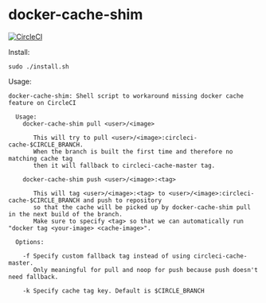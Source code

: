 # docker-cache-shim

[![CircleCI](https://circleci.com/gh/kimh/docker-cache-shim.svg?style=svg)](https://circleci.com/gh/kimh/docker-cache-shim)

Install:

```
sudo ./install.sh
```

Usage:

```
docker-cache-shim: Shell script to workaround missing docker cache feature on CircleCI

  Usage:
    docker-cache-shim pull <user>/<image>

       This will try to pull <user>/<image>:circleci-cache-$CIRCLE_BRANCH.
       When the branch is built the first time and therefore no matching cache tag
       then it will fallback to circleci-cache-master tag.

    docker-cache-shim push <user>/<image>:<tag>

       This will tag <user>/<image>:<tag> to <user>/<image>:circleci-cache-$CIRCLE_BRANCH and push to repository
       so that the cache will be picked up by docker-cache-shim pull in the next build of the branch.
       Make sure to specify <tag> so that we can automatically run "docker tag <your-image> <cache-image>".

  Options:

    -f Specify custom fallback tag instead of using circleci-cache-master.
       Only meaningful for pull and noop for push because push doesn't need fallback.

    -k Specify cache tag key. Default is $CIRCLE_BRANCH
```
